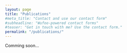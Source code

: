 ```yaml
---
layout: page
title: "Publications"
#meta_title: "Contact and use our contact form"
#subheadline: "Wufoo-powered contact forms"
#teaser: "Get in touch with me? Use the contact form."
permalink: "/publications/"
---
```



Comming soon...